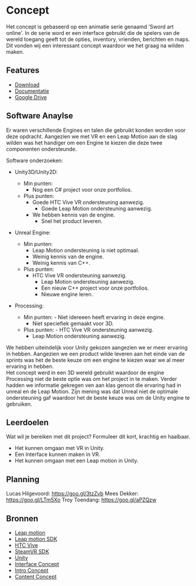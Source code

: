 # Concept
Het concept is gebaseerd op een animatie serie genaamd 'Sword art online'. In de serie word er een interface gebruikt die de spelers van de wereld toegang geeft tot de opties, inventory, vrienden, berichten en maps. Dit vonden wij een interessant concept waardoor we het graag na wilden maken.

## Features
- [Download](#)
- [Documentatie](https://app.asana.com/0/894619252604420/board)
- [Google Drive](https://drive.google.com/drive/folders/15yyzSiBMMeK2aws38RVjT1BxdM5t4XQX)

## Software Anaylse 
Er waren verschillende Engines en talen die gebruikt konden worden voor deze opdracht. Aangezien we met VR en een Leap Motion aan de slag wilden was het handiger om een Engine te kiezen die deze twee componenten ondersteunde.

 Software onderzoeken:
- Unity3D/Unity2D:
	- Min punten:
		- Nog een C# project voor onze portfolios.
	- Plus punten:
		- Goede HTC Vive VR ondersteuning aanwezig.
    		- Goede Leap Motion ondersteuning aanwezig.
   		- We hebben kennis van de engine.
    		- Snel het product leveren.
    
- Unreal Engine:
	- Min punten:
		- Leap Motion ondersteuning is niet optimaal.
		- Weinig kennis van de engine.
		- Weinig kennis van C++.
	- Plus punten:
		- HTC Vive VR ondersteuning aanwezig.
    		- Leap Motion ondersteuning aanwezig.
    		- Een nieuw C++ project voor onze portfolios.
    		- Nieuwe engine leren.
    
- Processing:
  	- Min punten:
    		- Niet idereeen heeft ervaring in deze engine.
		- Niet speciefiek gemaakt voor 3D.
  	- Plus punten:
    		- HTC Vive VR ondersteuning aanwezig.
		- Leap Motion ondersteuning aanwezig.

We hebben uiteindelijk voor Unity gekozen aangezien we er meer ervaring in hebben. Aangezien we een product wilde leveren aan het einde van de sprints was het de beste keuze om een engine te kiezen waar we al meer ervaring in hebben.<br>
Het concept werd in een 3D wereld gebruikt waardoor de engine Processing niet de beste optie was om het project in te maken. Verder hadden we informatie gekregen ven aan klas genoot die ervaring had in unreal en de Leap Motion. Zijn mening was dat Unreal niet de optimale ondersteuning gaf waardoor het de beste keuze was om de Unity engine te gebruiken.
 

## Leerdoelen 
Wat wil je bereiken met dit project? Formuleer dit kort, krachtig en haalbaar.
- Het kunnen omgaan met VR in Unity.
- Een Interface kunnen maken in VR.
- Het kunnen omgaan met een Leap motion in Unity.

## Planning 
Lucas Hilgevoord: https://goo.gl/3tzZvb
Mees Dekker:   https://goo.gl/LTm5Xo
Troy Toendang:  https://goo.gl/aPZQzw

## Bronnen
- [Leap motion](https://www.leapmotion.com/)
- [Leap motion SDK](https://developer.leapmotion.com/unity/)
- [HTC Vive](https://www.vive.com/eu/)
- [SteamVR SDK](https://github.com/ValveSoftware/steamvr_unity_plugin/releases/tag/1.2.3)
- [Unity](https://unity3d.com/)
- [Interface Concept](https://www.youtube.com/watch?v=d70Sc0IzKm0)
- [Intro Concept](https://www.youtube.com/watch?v=EUcrAwZamls)
- [Content Concept](https://www.youtube.com/watch?v=ALGcJVFb5oo)
